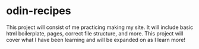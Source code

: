 # odin-recipes
This project will consist of me practicing making my site. It will include basic html boilerplate, pages, correct file structure, and more. This project will cover what I have been learning and will be expanded on as I learn more!